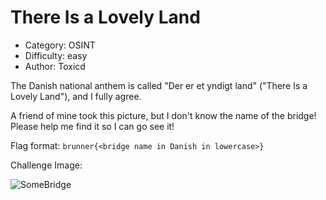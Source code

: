# There Is a Lovely Land 

- Category: OSINT
- Difficulty: easy 
- Author: Toxicd 

The Danish national anthem is called "Der er et yndigt land" ("There Is a Lovely Land"), and I fully agree.

A friend of mine took this picture, but I don't know the name of the bridge! Please help me find it so I can go see it!

Flag format: `brunner{<bridge name in Danish in lowercase>}`

Challenge Image:

![SomeBridge](SomeBridge.JPG) 



